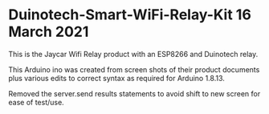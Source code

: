 # Duinotech-Smart-WiFi-Relay-Kit  16 March 2021
This is the Jaycar Wifi Relay product with an ESP8266 and Duinotech relay.

This Arduino ino was created from screen shots of their product documents plus various edits to correct syntax as required for Arduino 1.8.13.

Removed the server.send results statements to avoid shift to new screen for ease of test/use.
